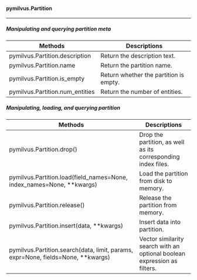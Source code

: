 #### pymilvus.Partition

---

##### Manipulating and querying partition meta

| Methods                         | Descriptions                           |
| ------------------------------- | -------------------------------------- |
| pymilvus.Partition.description  | Return the description text.           |
| pymilvus.Partition.name         | Return the partition name.             |
| pymilvus.Partition.is_empty     | Return whether the partition is empty. |
| pymilvus.Partition.num_entities | Return the number of entities.         |

##### Manipulating, loading, and querying partition

| Methods                                                      | Descriptions                                                 |
| ------------------------------------------------------------ | ------------------------------------------------------------ |
| pymilvus.Partition.drop()                                    | Drop the partition, as well as its corresponding index files. |
| pymilvus.Partition.load(field_names=None, index_names=None, **kwargs) | Load the partition from disk to memory.                      |
| pymilvus.Partition.release()                                 | Release the partition from memory.                           |
| pymilvus.Partition.insert(data, **kwargs)                    | Insert data into partition.                                  |
| pymilvus.Partition.search(data, limit, params, expr=None, fields=None, **kwargs) | Vector similarity search with an optional boolean expression as filters. |


